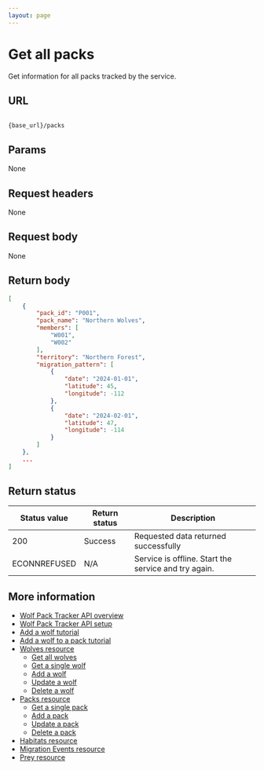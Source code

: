 ```yaml
---
layout: page
---
```


# Get all packs

Get information for all packs tracked by the service.

## URL

```shell

{base_url}/packs
```

## Params

None

## Request headers

None

## Request body

None

## Return body

```JSON
[
    {
        "pack_id": "P001",
        "pack_name": "Northern Wolves",
        "members": [
            "W001",
            "W002"
        ],
        "territory": "Northern Forest",
        "migration_pattern": [
            {
                "date": "2024-01-01",
                "latitude": 45,
                "longitude": -112
            },
            {
                "date": "2024-02-01",
                "latitude": 47,
                "longitude": -114
            }
        ]
    },
    ...
]
```

## Return status

| Status value | Return status | Description |
| ------------- | ----------- | ----------- |
| 200 | Success | Requested data returned successfully |
| ECONNREFUSED | N/A | Service is offline. Start the service and try again. |

## More information

* [Wolf Pack Tracker API overview](../index.md)
* [Wolf Pack Tracker API setup](../getting-started.md)
* [Add a wolf tutorial](tutorials/add-wolf-tutorial.md)
* [Add a wolf to a pack tutorial](tutorials/update-pack-tutorial.md)
* [Wolves resource](wolves.md)
    * [Get all wolves](wolves-get-all.md)
    * [Get a single wolf](wolves-get-single.md)
    * [Add a wolf](wolves-post.md)
    * [Update a wolf](wolves-put.md)
    * [Delete a wolf](wolves-delete.md)
* [Packs resource](packs.md)
    * [Get a single pack](packs-get-single.md)
    * [Add a pack](packs-post.md)
    * [Update a  pack](packs-put.md)
    * [Delete a pack](packs-delete.md)
* [Habitats resource](habitats.md)
* [Migration Events resource](migration-events.md)
* [Prey resource](prey.md)

